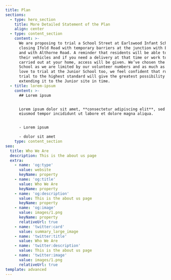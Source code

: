 ```yaml
---
title: Plan
sections:
  - type: hero_section
    title: More Detailed Statement of the Plan
    align: center
  - type: content_section
    content: >-
      We are proposing to trial a School Street at Earlswood Infant School,
      closing Ifold Road with temporary barriers at the junction with Emlyn Road
      and with Althorne Road. A reminder that residents will be able to use
      their vehicles and if you need a delivery at that time or work to be
      carried out at your home, access will be given. We’ve chosen the Infant
      School as we are limited by our volunteer numbers and as much as we would
      love to trial at the Junior School too, we feel confident that running one
      trial to the highest standard will give the greatest possibility of
      extending it to the Junior site in time.
  - title: lorem-ipsum
    content: >-
      ## Lorem ipsum


      Lorem ipsum dolor sit amet, **consectetur adipiscing elit**, sed do
      eiusmod tempor incididunt ut labore et dolore magna aliqua.


      - Lorem ipsum

      - dolor sit amet
    type: content_section
seo:
  title: Who We Are
  description: This is the about us page
  extra:
    - name: 'og:type'
      value: website
      keyName: property
    - name: 'og:title'
      value: Who We Are
      keyName: property
    - name: 'og:description'
      value: This is the about us page
      keyName: property
    - name: 'og:image'
      value: images/1.png
      keyName: property
      relativeUrl: true
    - name: 'twitter:card'
      value: summary_large_image
    - name: 'twitter:title'
      value: Who We Are
    - name: 'twitter:description'
      value: This is the about us page
    - name: 'twitter:image'
      value: images/1.png
      relativeUrl: true
template: advanced
---
```

